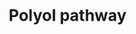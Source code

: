 ---
annotations:
- id: PW:0000555
  parent: regulatory pathway
  type: Pathway Ontology
  value: glucose utilization pathway
- id: CL:0000000
  type: Cell Type Ontology
  value: cell
- id: CL:0002306
  parent: animal cell
  type: Cell Type Ontology
  value: epithelial cell of proximal tubule
authors:
- MaintBot
- Ddigles
- AgustinGV
description: When glucose is unused, it is metabolized via the polyol pathway. This
  pathway consists of two main enzymatic steps. First, glucose is reduced to sorbitol
  by aldose reductase. In this step, NADPH is oxidized to NADP+. The next step is
  the oxidation of sorbitol to D-fructose by sorbitol dehydrogenase. Fructose can
  then be phosphorylated by fructokinase and subsequently be metabolized via dihydroxyacetone
  phosphate or glyceraldehyde to D-glyceraldehyde 3-phosphate, which can be used as
  a substrate in the process of glycolysis. The sorbitol pathway plays a role in diabetic
  renal complications because aldose reductase metabolizes the excess of glucose to
  toxic metabolites that induce hyperfiltration and glomerular dysfunction.
last-edited: 2019-09-17
organisms:
- Rattus norvegicus
redirect_from:
- /index.php/Pathway:WP1303
- /instance/WP1303
- /instance/WP1303_rr106959
revision: r106959
schema-jsonld:
- '@context': https://schema.org/
  '@id': https://wikipathways.github.io/pathways/WP1303.html
  '@type': Dataset
  creator:
    '@type': Organization
    name: WikiPathways
  description: When glucose is unused, it is metabolized via the polyol pathway. This
    pathway consists of two main enzymatic steps. First, glucose is reduced to sorbitol
    by aldose reductase. In this step, NADPH is oxidized to NADP+. The next step is
    the oxidation of sorbitol to D-fructose by sorbitol dehydrogenase. Fructose can
    then be phosphorylated by fructokinase and subsequently be metabolized via dihydroxyacetone
    phosphate or glyceraldehyde to D-glyceraldehyde 3-phosphate, which can be used
    as a substrate in the process of glycolysis. The sorbitol pathway plays a role
    in diabetic renal complications because aldose reductase metabolizes the excess
    of glucose to toxic metabolites that induce hyperfiltration and glomerular dysfunction.
  keywords:
  - Akr1b1
  - Aldob
  - D-Fructose
  - D-Glucose
  - D-Glyceraldehyde 3-phosphate
  - Dihydroxyacetone phosphate
  - Fructose 1-phosphate
  - Glyceraldehyde
  - Khk
  - SORD
  - Sorbitol
  license: CC0
  name: Polyol pathway
seo: CreativeWork
title: Polyol pathway
wpid: WP1303
---
